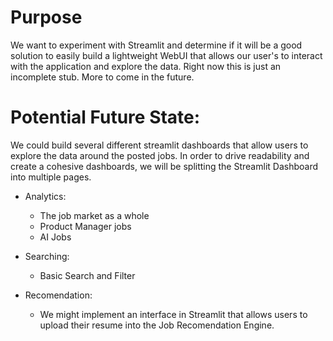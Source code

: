 # Purpose
We want to experiment with Streamlit and determine if it will be a good solution to easily build a lightweight WebUI that allows our user's to interact with the application and explore the data. Right now this is just an incomplete stub. More to come in the future. 


# Potential Future State:
We could build  several different streamlit dashboards that allow users to explore the data around the posted jobs. In order to drive readability and create a cohesive dashboards, we will be splitting the Streamlit Dashboard into multiple pages. 

- Analytics:
    - The job market as a whole
    - Product Manager jobs
    - AI Jobs
- Searching: 
    - Basic Search and Filter

- Recomendation: 
    - We might implement an interface in Streamlit that allows users to upload their resume into the Job Recomendation Engine. 
